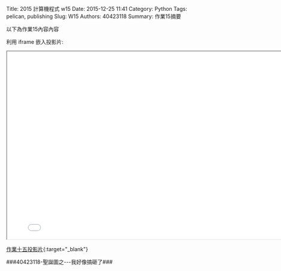 Title: 2015 計算機程式 w15
Date: 2015-12-25 11:41
Category: Python
Tags: pelican, publishing
Slug: W15
Authors: 40423118
Summary: 作業15摘要

以下為作業15內容內容

利用 iframe 嵌入投影片:

<iframe src="40423118_cp_w15_p.html" width="800" height="500"></iframe>

[作業十五投影片](40423118_cp_w15_p.html){:target="_blank"}

###40423118-聖誕圖之---我好像搞砸了###
                
                
<!-- 導入 brython.js -->

<script type="text/javascript" src="js/Brython3.2.3-20151122-082712/brython.js"></script>

<!-- 啟動 brython() -->

<script>
window.onload=function(){
brython(1);
}
</script>

<!-- 以下利用 Brython 程式執行繪圖 -->

<canvas id="plotarea" width="500" height="500"></canvas>

<script type="text/python3">
# 導入 doc
from browser import document as doc
from browser import console
import math

# 準備繪圖畫布
canvas = doc["plotarea"]
ctx = canvas.getContext("2d")



# 開始畫直線
ctx.beginPath()
ctx.lineWidth = 5
ctx.moveTo(250, 90)
ctx.lineTo(190, 150)
ctx.strokeStyle = "#FF0000"
ctx.stroke()

# 開始畫直線
ctx.beginPath()
ctx.lineWidth = 5
ctx.moveTo(190, 150)
ctx.lineTo(220, 150)
ctx.strokeStyle = "#FF0000"
ctx.stroke()

# 開始畫直線
ctx.beginPath()
ctx.lineWidth = 5
ctx.moveTo(220, 150)
ctx.lineTo(150, 240)
ctx.strokeStyle = "#FF0000"
ctx.stroke()

# 開始畫直線
ctx.beginPath()
ctx.lineWidth = 5
ctx.moveTo(150, 240)
ctx.lineTo(190, 240)
ctx.strokeStyle = "#FF0000"
ctx.stroke()

# 開始畫直線
ctx.beginPath()
ctx.lineWidth = 5
ctx.moveTo(190,240 )
ctx.lineTo(110, 340)
ctx.strokeStyle = "#FF0000"
ctx.stroke()

# 開始畫直線
ctx.beginPath()
ctx.lineWidth = 5
ctx.moveTo(110, 340)
ctx.lineTo(390, 340)
ctx.strokeStyle = "#FF0000"
ctx.stroke()

# 開始畫直線
ctx.beginPath()
ctx.lineWidth = 5
ctx.moveTo(390, 340)
ctx.lineTo(310, 240)
ctx.strokeStyle = "#FF0000"
ctx.stroke()

# 開始畫直線
ctx.beginPath()
ctx.lineWidth = 5
ctx.moveTo(310, 240)
ctx.lineTo(350, 240)
ctx.strokeStyle = "#FF0000"
ctx.stroke()

# 開始畫直線
ctx.beginPath()
ctx.lineWidth = 5
ctx.moveTo(350,240 )
ctx.lineTo(280, 150)
ctx.strokeStyle = "#FF0000"
ctx.stroke()

# 開始畫直線
ctx.beginPath()
ctx.lineWidth = 5
ctx.moveTo(280, 150)
ctx.lineTo(380, 150)
ctx.strokeStyle = "#FF0000"
ctx.stroke()

# 開始畫直線
ctx.beginPath()
ctx.lineWidth = 5
ctx.moveTo(380, 150)
ctx.lineTo(250, 90)
ctx.strokeStyle = "#FF0000"
ctx.stroke()

# 開始畫直線
ctx.beginPath()
ctx.lineWidth = 5
ctx.moveTo(220, 200)
ctx.lineTo(230, 200)
ctx.strokeStyle = "#FF0000"
ctx.stroke()

# 開始畫直線
ctx.beginPath()
ctx.lineWidth = 5
ctx.moveTo(230, 200)
ctx.lineTo(230, 210)
ctx.strokeStyle = "#FF0000"
ctx.stroke()

# 開始畫直線
ctx.beginPath()
ctx.lineWidth = 5
ctx.moveTo(230, 210)
ctx.lineTo(220, 210)
ctx.strokeStyle = "#FF0000"
ctx.stroke()

# 開始畫直線
ctx.beginPath()
ctx.lineWidth = 5
ctx.moveTo(220, 210)
ctx.lineTo(220, 200)
ctx.strokeStyle = "#FF0000"
ctx.stroke()


# 開始畫直線
ctx.beginPath()
ctx.lineWidth = 5
ctx.moveTo(270, 200)
ctx.lineTo(280, 200)
ctx.strokeStyle = "#FF0000"
ctx.stroke()


# 開始畫直線
ctx.beginPath()
ctx.lineWidth = 5
ctx.moveTo(280, 200)
ctx.lineTo(280, 210)
ctx.strokeStyle = "#FF0000"
ctx.stroke()

# 開始畫直線
ctx.beginPath()
ctx.lineWidth = 5
ctx.moveTo(280, 210)
ctx.lineTo(270, 210)
ctx.strokeStyle = "#FF0000"
ctx.stroke()

# 開始畫直線
ctx.beginPath()
ctx.lineWidth = 5
ctx.moveTo(270, 210)
ctx.lineTo(270, 200)
ctx.strokeStyle = "#FF0000"
ctx.stroke()

# 開始畫直線
ctx.beginPath()
ctx.lineWidth = 5
ctx.moveTo(210, 280)
ctx.lineTo(210, 240)
ctx.strokeStyle = "#FF0000"
ctx.stroke()

# 開始畫直線
ctx.beginPath()
ctx.lineWidth = 5
ctx.moveTo(210, 240)
ctx.lineTo(220, 250)
ctx.strokeStyle = "#FF0000"
ctx.stroke()

# 開始畫直線
ctx.beginPath()
ctx.lineWidth = 5
ctx.moveTo(220, 250)
ctx.lineTo(230, 240)
ctx.strokeStyle = "#FF0000"
ctx.stroke()

# 開始畫直線
ctx.beginPath()
ctx.lineWidth = 5
ctx.moveTo(230, 240)
ctx.lineTo(240, 250)
ctx.strokeStyle = "#FF0000"
ctx.stroke()

# 開始畫直線
ctx.beginPath()
ctx.lineWidth = 5
ctx.moveTo(240, 250)
ctx.lineTo(250, 240)
ctx.strokeStyle = "#FF0000"
ctx.stroke()

# 開始畫直線
ctx.beginPath()
ctx.lineWidth = 5
ctx.moveTo(250, 240)
ctx.lineTo(260, 250)
ctx.strokeStyle = "#FF0000"
ctx.stroke()

# 開始畫直線
ctx.beginPath()
ctx.lineWidth = 5
ctx.moveTo(260, 250)
ctx.lineTo(270, 240)
ctx.strokeStyle = "#FF0000"
ctx.stroke()

# 開始畫直線
ctx.beginPath()
ctx.lineWidth = 5
ctx.moveTo(270, 240)
ctx.lineTo(280, 250)
ctx.strokeStyle = "#FF0000"
ctx.stroke()

# 開始畫直線
ctx.beginPath()
ctx.lineWidth = 5
ctx.moveTo(280, 250)
ctx.lineTo(290, 240)
ctx.strokeStyle = "#FF0000"
ctx.stroke()

# 開始畫直線
ctx.beginPath()
ctx.lineWidth = 5
ctx.moveTo(290, 240)
ctx.lineTo(290, 280)
ctx.strokeStyle = "#FF0000"
ctx.stroke()

# 開始畫直線
ctx.beginPath()
ctx.lineWidth = 5
ctx.moveTo(290, 280)
ctx.lineTo(280, 270)
ctx.strokeStyle = "#FF0000"
ctx.stroke()

# 開始畫直線
ctx.beginPath()
ctx.lineWidth = 5
ctx.moveTo(280, 270)
ctx.lineTo(270, 280)
ctx.strokeStyle = "#FF0000"
ctx.stroke()

# 開始畫直線
ctx.beginPath()
ctx.lineWidth = 5
ctx.moveTo(270, 280)
ctx.lineTo(260, 270)
ctx.strokeStyle = "#FF0000"
ctx.stroke()

# 開始畫直線
ctx.beginPath()
ctx.lineWidth = 5
ctx.moveTo(260, 270)
ctx.lineTo(250, 280)
ctx.strokeStyle = "#FF0000"
ctx.stroke()

# 開始畫直線
ctx.beginPath()
ctx.lineWidth = 5
ctx.moveTo(250, 280)
ctx.lineTo(240, 270)
ctx.strokeStyle = "#FF0000"
ctx.stroke()

# 開始畫直線
ctx.beginPath()
ctx.lineWidth = 5
ctx.moveTo(240, 270)
ctx.lineTo(230, 280)
ctx.strokeStyle = "#FF0000"
ctx.stroke()

# 開始畫直線
ctx.beginPath()
ctx.lineWidth = 5
ctx.moveTo(230, 280)
ctx.lineTo(220, 270)
ctx.strokeStyle = "#FF0000"
ctx.stroke()

# 開始畫直線
ctx.beginPath()
ctx.lineWidth = 5
ctx.moveTo(220, 270)
ctx.lineTo(210, 280)
ctx.strokeStyle = "#FF0000"
ctx.stroke()

# 開始畫直線
ctx.beginPath()
ctx.lineWidth = 5
ctx.moveTo(230, 340)
ctx.lineTo(230, 400)
ctx.strokeStyle = "#FF0000"
ctx.stroke()

# 開始畫直線
ctx.beginPath()
ctx.lineWidth = 5
ctx.moveTo(100, 400)
ctx.lineTo(400, 4000)
ctx.strokeStyle = "#FF0000"
ctx.stroke()

# 開始畫直線
ctx.beginPath()
ctx.lineWidth = 5
ctx.moveTo(270, 340)
ctx.lineTo(270, 400)
ctx.strokeStyle = "#FF0000"
ctx.stroke()


x = 100
y = 100

# 利用 browser 模組中的 console.log 將資料列印在 console 區, 可以用來確認程式中各變數的值, 用法等同 print
console.log("x 值為"+str(x)+", y 值為"+str(y))


</script>

</script>